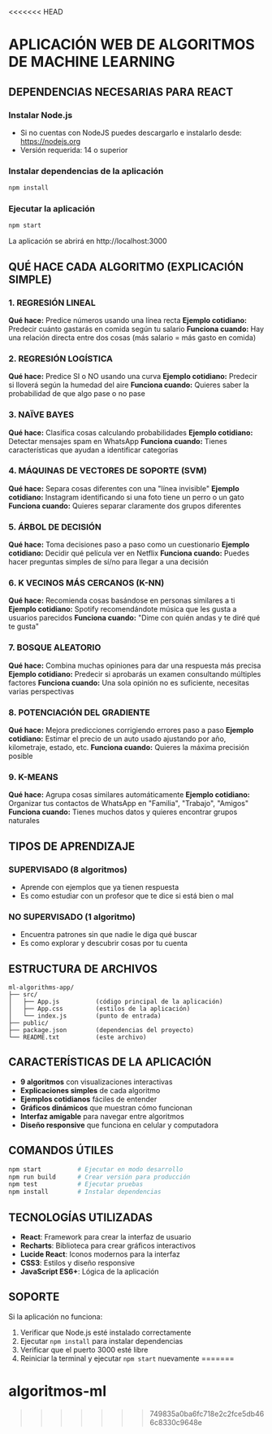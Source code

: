 <<<<<<< HEAD
# APLICACIÓN WEB DE ALGORITMOS DE MACHINE LEARNING

## DEPENDENCIAS NECESARIAS PARA REACT

### Instalar Node.js

- Si no cuentas con NodeJS puedes descargarlo e instalarlo desde: https://nodejs.org
- Versión requerida: 14 o superior

### Instalar dependencias de la aplicación
```bash
npm install
```

### Ejecutar la aplicación
```bash
npm start
```
La aplicación se abrirá en http://localhost:3000

## QUÉ HACE CADA ALGORITMO (EXPLICACIÓN SIMPLE)

### 1. REGRESIÓN LINEAL
**Qué hace:** Predice números usando una línea recta
**Ejemplo cotidiano:** Predecir cuánto gastarás en comida según tu salario
**Funciona cuando:** Hay una relación directa entre dos cosas (más salario = más gasto en comida)

### 2. REGRESIÓN LOGÍSTICA  
**Qué hace:** Predice SI o NO usando una curva
**Ejemplo cotidiano:** Predecir si lloverá según la humedad del aire
**Funciona cuando:** Quieres saber la probabilidad de que algo pase o no pase

### 3. NAÏVE BAYES
**Qué hace:** Clasifica cosas calculando probabilidades
**Ejemplo cotidiano:** Detectar mensajes spam en WhatsApp
**Funciona cuando:** Tienes características que ayudan a identificar categorías

### 4. MÁQUINAS DE VECTORES DE SOPORTE (SVM)
**Qué hace:** Separa cosas diferentes con una "línea invisible"
**Ejemplo cotidiano:** Instagram identificando si una foto tiene un perro o un gato
**Funciona cuando:** Quieres separar claramente dos grupos diferentes

### 5. ÁRBOL DE DECISIÓN
**Qué hace:** Toma decisiones paso a paso como un cuestionario
**Ejemplo cotidiano:** Decidir qué película ver en Netflix
**Funciona cuando:** Puedes hacer preguntas simples de sí/no para llegar a una decisión

### 6. K VECINOS MÁS CERCANOS (K-NN)
**Qué hace:** Recomienda cosas basándose en personas similares a ti
**Ejemplo cotidiano:** Spotify recomendándote música que les gusta a usuarios parecidos
**Funciona cuando:** "Dime con quién andas y te diré qué te gusta"

### 7. BOSQUE ALEATORIO
**Qué hace:** Combina muchas opiniones para dar una respuesta más precisa
**Ejemplo cotidiano:** Predecir si aprobarás un examen consultando múltiples factores
**Funciona cuando:** Una sola opinión no es suficiente, necesitas varias perspectivas

### 8. POTENCIACIÓN DEL GRADIENTE
**Qué hace:** Mejora predicciones corrigiendo errores paso a paso
**Ejemplo cotidiano:** Estimar el precio de un auto usado ajustando por año, kilometraje, estado, etc.
**Funciona cuando:** Quieres la máxima precisión posible

### 9. K-MEANS
**Qué hace:** Agrupa cosas similares automáticamente
**Ejemplo cotidiano:** Organizar tus contactos de WhatsApp en "Familia", "Trabajo", "Amigos"
**Funciona cuando:** Tienes muchos datos y quieres encontrar grupos naturales

## TIPOS DE APRENDIZAJE

### SUPERVISADO (8 algoritmos)
- Aprende con ejemplos que ya tienen respuesta
- Es como estudiar con un profesor que te dice si está bien o mal

### NO SUPERVISADO (1 algoritmo)  
- Encuentra patrones sin que nadie le diga qué buscar
- Es como explorar y descubrir cosas por tu cuenta

## ESTRUCTURA DE ARCHIVOS

```
ml-algorithms-app/
├── src/
│   ├── App.js          (código principal de la aplicación)
│   ├── App.css         (estilos de la aplicación)
│   └── index.js        (punto de entrada)
├── public/
├── package.json        (dependencias del proyecto)
└── README.txt          (este archivo)
```

## CARACTERÍSTICAS DE LA APLICACIÓN

- **9 algoritmos** con visualizaciones interactivas
- **Explicaciones simples** de cada algoritmo  
- **Ejemplos cotidianos** fáciles de entender
- **Gráficos dinámicos** que muestran cómo funcionan
- **Interfaz amigable** para navegar entre algoritmos
- **Diseño responsive** que funciona en celular y computadora

## COMANDOS ÚTILES

```bash
npm start          # Ejecutar en modo desarrollo
npm run build      # Crear versión para producción
npm test           # Ejecutar pruebas
npm install        # Instalar dependencias
```

## TECNOLOGÍAS UTILIZADAS

- **React**: Framework para crear la interfaz de usuario
- **Recharts**: Biblioteca para crear gráficos interactivos  
- **Lucide React**: Iconos modernos para la interfaz
- **CSS3**: Estilos y diseño responsive
- **JavaScript ES6+**: Lógica de la aplicación

## SOPORTE

Si la aplicación no funciona:
1. Verificar que Node.js esté instalado correctamente
2. Ejecutar `npm install` para instalar dependencias
3. Verificar que el puerto 3000 esté libre
4. Reiniciar la terminal y ejecutar `npm start` nuevamente
=======
# algoritmos-ml
>>>>>>> 749835a0ba6fc718e2c2fce5db466c8330c9648e
